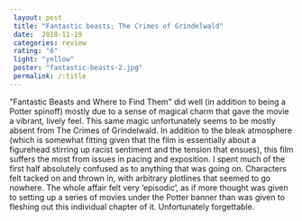 ```yaml
---
 layout: post
 title: "Fantastic beasts; The Crimes of Grindelwald"
 date:  2018-11-19
 categories: review
 rating: "6"
 light: "yellow"
 poster: "fantastic-beasts-2.jpg"
 permalink: /:title
---
```



"Fantastic Beasts and Where to Find Them" did well (in addition to being a Potter spinoff) mostly due to a sense of magical charm that gave the movie a vibrant, lively feel. This same magic unfortunately seems to be mostly absent from The Crimes of Grindelwald. In addition to the bleak atmosphere (which is somewhat fitting given that the film is essentially about a figurehead stirring up racist sentiment and the tension that ensues), this film suffers the most from issues in pacing and exposition. I spent much of the first half absolutely confused as to anything that was going on. Characters felt tacked on and thrown in, with arbitrary plotlines that seemed to go nowhere. The whole affair felt very ‘episodic’, as if more thought was given to setting up a series of movies under the Potter banner than was given to fleshing out this individual chapter of it. Unfortunately forgettable.
